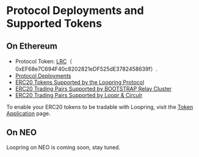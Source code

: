 # Protocol Deployments and Supported Tokens

## On Ethereum

- Protocol Token: [LRC](https://etherscan.io/address/lrctoken.eth)（ 0xEF68e7C694F40c8202821eDF525dE3782458639f）.
- [Protocol Deployments](ethereum/protocol-deployment)
- [ERC20 Tokens Supported by the Loopring Protocol](ethereum/registered-tokens)
- [ERC20 Trading Pairs Supported by BOOTSTRAP Relay Cluster](ethereum/tradingpairs-supported-by-bootstrap)
- [ERC20 Trading Pairs Supported by Loopr & Circulr](ethereum/tradingpairs-supported-by-loopr)

To enable your ERC20 tokens to be tradable with Loopring, visit the [Token Application](ethereum/token-application) page.

## On NEO

Loopring on NEO is coming soon, stay tuned.